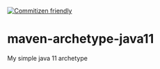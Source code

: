 [![Commitizen friendly](https://img.shields.io/badge/commitizen-friendly-brightgreen.svg)](http://commitizen.github.io/cz-cli/)

# maven-archetype-java11

My simple java 11 archetype
